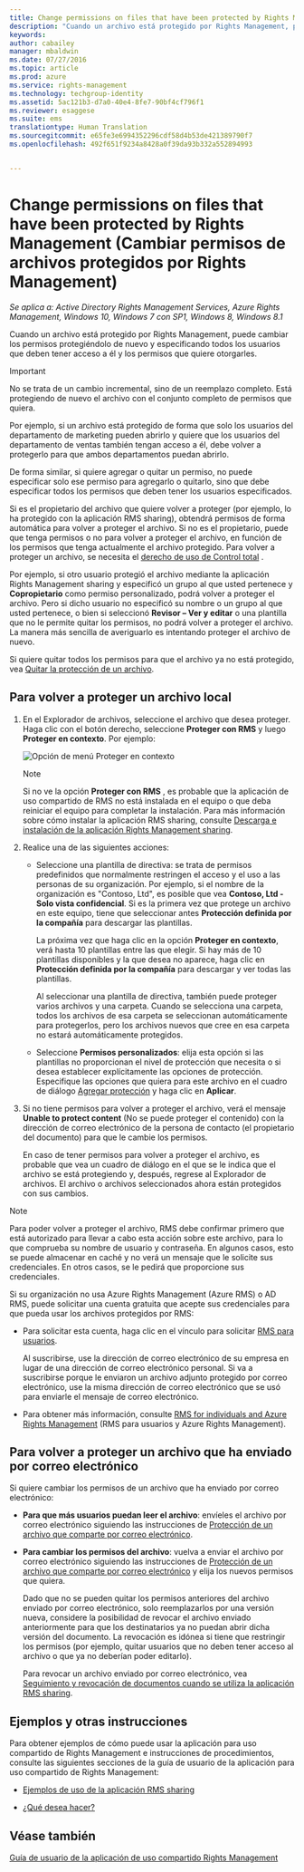 ```yaml
---
title: Change permissions on files that have been protected by Rights Management (Cambiar permisos de archivos protegidos por Rights Management) | Azure RMS
description: "Cuando un archivo está protegido por Rights Management, puede cambiar los permisos protegiéndolo de nuevo y especificando todos los usuarios que deben tener acceso a él y los permisos que quiere otorgarles."
keywords: 
author: cabailey
manager: mbaldwin
ms.date: 07/27/2016
ms.topic: article
ms.prod: azure
ms.service: rights-management
ms.technology: techgroup-identity
ms.assetid: 5ac121b3-d7a0-40e4-8fe7-90bf4cf796f1
ms.reviewer: esaggese
ms.suite: ems
translationtype: Human Translation
ms.sourcegitcommit: e65fe3e6994352296cdf58d4b53de421389790f7
ms.openlocfilehash: 492f651f9234a8428a0f39da93b332a552894993


---
```


# Change permissions on files that have been protected by Rights Management (Cambiar permisos de archivos protegidos por Rights Management)

*Se aplica a: Active Directory Rights Management Services, Azure Rights Management, Windows 10, Windows 7 con SP1, Windows 8, Windows 8.1*

Cuando un archivo está protegido por Rights Management, puede cambiar los permisos protegiéndolo de nuevo y especificando todos los usuarios que deben tener acceso a él y los permisos que quiere otorgarles.

> [!IMPORTANT]
> No se trata de un cambio incremental, sino de un reemplazo completo. Está protegiendo de nuevo el archivo con el conjunto completo de permisos que quiera.
> 
>  Por ejemplo, si un archivo está protegido de forma que solo los usuarios del departamento de marketing pueden abrirlo y quiere que los usuarios del departamento de ventas también tengan acceso a él, debe volver a protegerlo para que ambos departamentos puedan abrirlo.
>
> De forma similar, si quiere agregar o quitar un permiso, no puede especificar solo ese permiso para agregarlo o quitarlo, sino que debe especificar todos los permisos que deben tener los usuarios especificados.

Si es el propietario del archivo que quiere volver a proteger (por ejemplo, lo ha protegido con la aplicación RMS sharing), obtendrá permisos de forma automática para volver a proteger el archivo. Si no es el propietario, puede que tenga permisos o no para volver a proteger el archivo, en función de los permisos que tenga actualmente el archivo protegido. Para volver a proteger un archivo, se necesita el [derecho de uso de Control total](../deploy-use/configure-usage-rights.md#usage-rights-and-descriptions) .

Por ejemplo, si otro usuario protegió el archivo mediante la aplicación Rights Management sharing y especificó un grupo al que usted pertenece y **Copropietario** como permiso personalizado, podrá volver a proteger el archivo. Pero si dicho usuario no especificó su nombre o un grupo al que usted pertenece, o bien si seleccionó **Revisor – Ver y editar** o una plantilla que no le permite quitar los permisos, no podrá volver a proteger el archivo. La manera más sencilla de averiguarlo es intentando proteger el archivo de nuevo.

Si quiere quitar todos los permisos para que el archivo ya no está protegido, vea [Quitar la protección de un archivo](sharing-app-remove-protection.md).

## Para volver a proteger un archivo local

1.  En el Explorador de archivos, seleccione el archivo que desea proteger. Haga clic con el botón derecho, seleccione **Proteger con RMS** y luego **Proteger en contexto**. Por ejemplo:

    ![Opción de menú Proteger en contexto](../media/ADRMS_MSRMSApp_SP_CompanyDefined.png)

    > [!NOTE]
    > Si no ve la opción **Proteger con RMS** , es probable que la aplicación de uso compartido de RMS no está instalada en el equipo o que deba reiniciar el equipo para completar la instalación. Para más información sobre cómo instalar la aplicación RMS sharing, consulte [Descarga e instalación de la aplicación Rights Management sharing](install-sharing-app.md).

2.  Realice una de las siguientes acciones:

    -   Seleccione una plantilla de directiva: se trata de permisos predefinidos que normalmente restringen el acceso y el uso a las personas de su organización. Por ejemplo, si el nombre de la organización es "Contoso, Ltd", es posible que vea **Contoso, Ltd - Solo vista confidencial**. Si es la primera vez que protege un archivo en este equipo, tiene que seleccionar antes **Protección definida por la compañía** para descargar las plantillas.

        La próxima vez que haga clic en la opción **Proteger en contexto**, verá hasta 10 plantillas entre las que elegir. Si hay más de 10 plantillas disponibles y la que desea no aparece, haga clic en **Protección definida por la compañía** para descargar y ver todas las plantillas.

        Al seleccionar una plantilla de directiva, también puede proteger varios archivos y una carpeta. Cuando se selecciona una carpeta, todos los archivos de esa carpeta se seleccionan automáticamente para protegerlos, pero los archivos nuevos que cree en esa carpeta no estará automáticamente protegidos.

    -   Seleccione **Permisos personalizados**: elija esta opción si las plantillas no proporcionan el nivel de protección que necesita o si desea establecer explícitamente las opciones de protección. Especifique las opciones que quiera para este archivo en el cuadro de diálogo [Agregar protección](sharing-app-dialog-box.md) y haga clic en **Aplicar**.

3. Si no tiene permisos para volver a proteger el archivo, verá el mensaje **Unable to protect content** (No se puede proteger el contenido) con la dirección de correo electrónico de la persona de contacto (el propietario del documento) para que le cambie los permisos.

    En caso de tener permisos para volver a proteger el archivo, es probable que vea un cuadro de diálogo en el que se le indica que el archivo se está protegiendo y, después, regrese al Explorador de archivos. El archivo o archivos seleccionados ahora están protegidos con sus cambios. 

> [!NOTE]
> Para poder volver a proteger el archivo, RMS debe confirmar primero que está autorizado para llevar a cabo esta acción sobre este archivo, para lo que comprueba su nombre de usuario y contraseña. En algunos casos, esto se puede almacenar en caché y no verá un mensaje que le solicite sus credenciales. En otros casos, se le pedirá que proporcione sus credenciales.
>
> Si su organización no usa Azure Rights Management (Azure RMS) o AD RMS, puede solicitar una cuenta gratuita que acepte sus credenciales para que pueda usar los archivos protegidos por RMS:
>
> -   Para solicitar esta cuenta, haga clic en el vínculo para solicitar [RMS para usuarios](http://go.microsoft.com/fwlink/?LinkId=309469).
>
>     Al suscribirse, use la dirección de correo electrónico de su empresa en lugar de una dirección de correo electrónico personal. Si va a suscribirse porque le enviaron un archivo adjunto protegido por correo electrónico, use la misma dirección de correo electrónico que se usó para enviarle el mensaje de correo electrónico.
> -   Para obtener más información, consulte [RMS for individuals and Azure Rights Management](../understand-explore/rms-for-individuals.md) (RMS para usuarios y Azure Rights Management).

## Para volver a proteger un archivo que ha enviado por correo electrónico

Si quiere cambiar los permisos de un archivo que ha enviado por correo electrónico:

- **Para que más usuarios puedan leer el archivo**: envíeles el archivo por correo electrónico siguiendo las instrucciones de [Protección de un archivo que comparte por correo electrónico](sharing-app-protect-by-email.md).

- **Para cambiar los permisos del archivo**: vuelva a enviar el archivo por correo electrónico siguiendo las instrucciones de [Protección de un archivo que comparte por correo electrónico](sharing-app-protect-by-email.md) y elija los nuevos permisos que quiera. 

    Dado que no se pueden quitar los permisos anteriores del archivo enviado por correo electrónico, solo reemplazarlos por una versión nueva, considere la posibilidad de revocar el archivo enviado anteriormente para que los destinatarios ya no puedan abrir dicha versión del documento. La revocación es idónea si tiene que restringir los permisos (por ejemplo, quitar usuarios que no deben tener acceso al archivo o que ya no deberían poder editarlo).

    Para revocar un archivo enviado por correo electrónico, vea [Seguimiento y revocación de documentos cuando se utiliza la aplicación RMS sharing](sharing-app-track-revoke.md).


## Ejemplos y otras instrucciones
Para obtener ejemplos de cómo puede usar la aplicación para uso compartido de Rights Management e instrucciones de procedimientos, consulte las siguientes secciones de la guía de usuario de la aplicación para uso compartido de Rights Management:

-   [Ejemplos de uso de la aplicación RMS sharing](sharing-app-user-guide.md#examples-for-using-the-rms-sharing-application)

-   [¿Qué desea hacer?](sharing-app-user-guide.md#what-do-you-want-to-do)

## Véase también
[Guía de usuario de la aplicación de uso compartido Rights Management](sharing-app-user-guide.md)



<!--HONumber=Jul16_HO4-->


